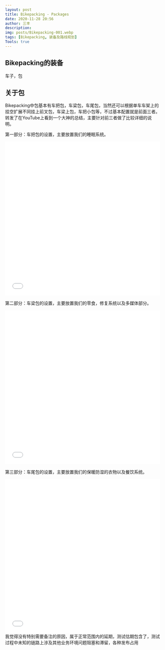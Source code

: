 ```yaml
---
layout: post
title: Bikepacking - Packages
date: 2020-11-28 20:56
author: 三丰
description:
img: posts/Bikepacking-001.webp
tags: [Bikepacking, 装备及路线规划]
Tools: true
---
```

## Bikepacking的装备

车子，包

## 关于包

Bikepacking中包基本有车把包，车梁包，车尾包，当然还可以根据单车车架上的挂空扩展不同挂上前叉包，车梁上包，车把小包等，不过基本配置就是前面三者。转发了在YouTube上看到一个大神的总结，主要针对前三者做了比较详细的说明。

第一部分：车把包的设置，主要放置我们的睡眠系统。
<iframe src="//player.bilibili.com/player.html?aid=415402587&bvid=BV1QV411a7vb&cid=260836098&page=1" style="width:100%;height:500px;min-width:375px;min-height:200px" scrolling="no" border="0" frameborder="no" framespacing="0" allowfullscreen="true"></iframe>

第二部分：车梁包的设置，主要放置我们的零食，修复系统以及多媒体部分。
<iframe src="//player.bilibili.com/player.html?aid=927965863&bvid=BV11K4y1f7eC&cid=260836369&page=1" style="width:100%;height:500px;min-width:375px;min-height:200px" scrolling="no" border="0" frameborder="no" framespacing="0" allowfullscreen="true"></iframe>

第三部分：车尾包的设置，主要放置我们的保暖防湿的衣物以及餐饮系统。
<iframe src="//player.bilibili.com/player.html?aid=245487998&bvid=BV1wv411b7ya&cid=260836452&page=1" style="width:100%;height:500px;min-width:375px;min-height:200px" scrolling="no" border="0" frameborder="no" framespacing="0" allowfullscreen="true"></iframe>
我觉得没有特别需要备注的原因，属于正常范围内的延期，测试估期包含了，测试过程中未知的链路上涉及其他业务环境问题阻塞和滞留，各种发布占用